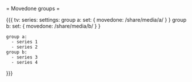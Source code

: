 = Movedone groups =

{{{
tv:
  series:
    settings:
      group a:
        set: { movedone: /share/media/a/ } }
      group b:
        set: { movedone: /share/media/b/ } }

    group a:
      - series 1
      - series 2
    group b:
      - series 3
      - series 4
}}}

